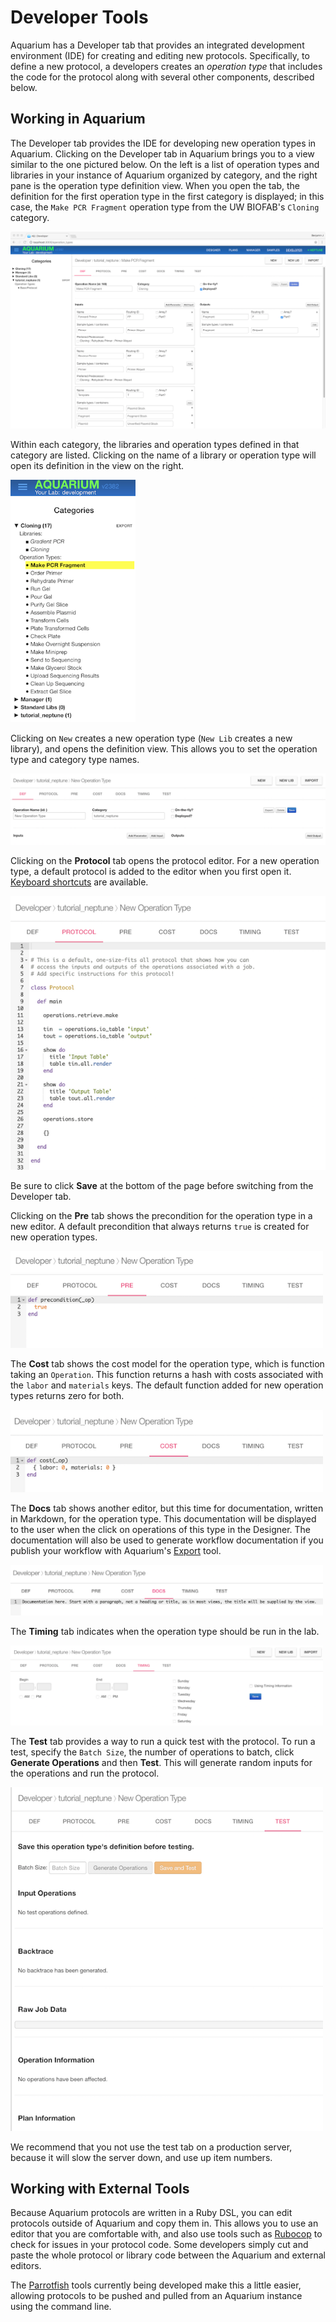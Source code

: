 # Developer Tools

Aquarium has a Developer tab that provides an integrated development environment (IDE) for creating and editing new protocols. Specifically, to define a new protocol, a developers creates an _operation type_ that includes the code for the protocol along with several other components, described below.

## Working in Aquarium

The Developer tab provides the IDE for developing new operation types in Aquarium.
Clicking on the Developer tab in Aquarium brings you to a view similar to the one pictured below.
On the left is a list of operation types and libraries in your instance of Aquarium organized by category,
and the right pane is the operation type definition view.
When you open the tab, the definition for the first operation type in the first category is displayed; in this case, the `Make PCR Fragment` operation type from the UW BIOFAB's `Cloning` category.

<img src="docs/protocol_developer/images/developer_tab.png"
     alt="developer tab"
     max-width="100%">

Within each category, the libraries and operation types defined in that category are listed.
Clicking on the name of a library or operation type will open its definition in the view on the right.

<img src="docs/protocol_developer/images/category_list.png"
     alt="category list"
     style="max-width: 200px">

Clicking on `New` creates a new operation type (`New Lib` creates a new library), and opens the definition view.
This allows you to set the operation type and category type names.

<img src="docs/protocol_developer/images/definition_tab.png"
     alt="definition tab"
     max-width="400px">

Clicking on the **Protocol** tab opens the protocol editor.
For a new operation type, a default protocol is added to the editor when you first open it.
[Keyboard shortcuts](https://github.com/ajaxorg/ace/wiki/Default-Keyboard-Shortcuts) are available.

<img src="docs/protocol_developer/images/protocol_tab.png"
     alt="protocol tab"
     max-width="400px">

Be sure to click **Save** at the bottom of the page before switching from the Developer tab.

Clicking on the **Pre** tab shows the precondition for the operation type in a new editor.
A default precondition that always returns `true` is created for new operation types.

<img src="docs/protocol_developer/images/pre_tab.png"
     alt="precondition tab"
     style="max-width: 500px">

The **Cost** tab shows the cost model for the operation type, which is function taking an `Operation`.
This function returns a hash with costs associated with the `labor` and `materials` keys.
The default function added for new operation types returns zero for both.

<img src="docs/protocol_developer/images/cost_tab.png"
     alt="cost tab"
     style="max-width: 500px">

The **Docs** tab shows another editor, but this time for documentation, written in Markdown, for the operation type.
This documentation will be displayed to the user when the click on operations of this type in the Designer.
The documentation will also be used to generate workflow documentation if you publish your workflow
with Aquarium's <a href="#" onclick="select('Community','Exporting')">Export</a> tool.

<img src="docs/protocol_developer/images/doc_tab.png"
     alt="docs tab"
     style="max-width: 500px">

The **Timing** tab indicates when the operation type should be run in the lab.

<img src="docs/protocol_developer/images/timing_tab.png"
     alt="timing tab"
    style="max-width: 500px">

The **Test** tab provides a way to run a quick test with the protocol.
To run a test, specify the `Batch Size`, the number of operations to batch, click **Generate Operations** and then **Test**.
This will generate random inputs for the operations and run the protocol.

<img src="docs/protocol_developer/images/test_tab.png"
     alt="test tab"
     style="max-width: 500px">

We recommend that you not use the test tab on a production server, because it will slow the server down,
and use up item numbers.

## Working with External Tools

Because Aquarium protocols are written in a Ruby DSL, you can edit protocols outside of Aquarium and copy them in.
This allows you to use an editor that you are comfortable with, and also use tools such as [Rubocop](https://rubocop.readthedocs.io/en/latest/) to check for issues in your protocol code.
Some developers simply cut and paste the whole protocol or library code between the Aquarium and external editors.

The [Parrotfish](https://github.com/klavinslab/parrotfish) tools currently being developed make this a little easier,
allowing protocols to be pushed and pulled from an Aquarium instance using the command line.

